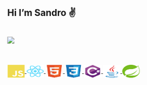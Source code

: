 ## Hi I’m Sandro ✌

<div>
  <br><a href="https://github.com/sferriss">
  <img height="180em" src="https://github-readme-stats.vercel.app/api/top-langs/?username=sferriss&layout=compact&langs_count=7&theme=tokyonight"/>
  
</div>

##

<div style="display: inline_block"><br>
  <img align="center" alt="san-Js" height="30" width="40" src="https://raw.githubusercontent.com/devicons/devicon/master/icons/javascript/javascript-plain.svg">
  <img align="center" alt="san-React" height="30" width="40" src="https://raw.githubusercontent.com/devicons/devicon/master/icons/react/react-original.svg">
  <img align="center" alt="san-HTML" height="30" width="40" src="https://raw.githubusercontent.com/devicons/devicon/master/icons/html5/html5-original.svg">
  <img align="center" alt="san-CSS" height="30" width="40" src="https://raw.githubusercontent.com/devicons/devicon/master/icons/css3/css3-original.svg">
  <img align="center" alt="san-csharp" height="30" width="40" src="https://raw.githubusercontent.com/devicons/devicon/master/icons/csharp/csharp-original.svg">
  <img align="center" alt="san-java" height="30" width="40" src="https://raw.githubusercontent.com/devicons/devicon/master/icons/java/java-original.svg">
  <img align="center" alt="san-spring" height="30" width="40" src="https://raw.githubusercontent.com/devicons/devicon/master/icons/spring/spring-original.svg">
</div>

